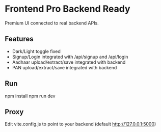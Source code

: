 # Frontend Pro Backend Ready

Premium UI connected to real backend APIs.

## Features
- Dark/Light toggle fixed
- Signup/Login integrated with /api/signup and /api/login
- Aadhaar upload/extract/save integrated with backend
- PAN upload/extract/save integrated with backend

## Run
npm install
npm run dev

## Proxy
Edit vite.config.js to point to your backend (default http://127.0.0.1:5000)
